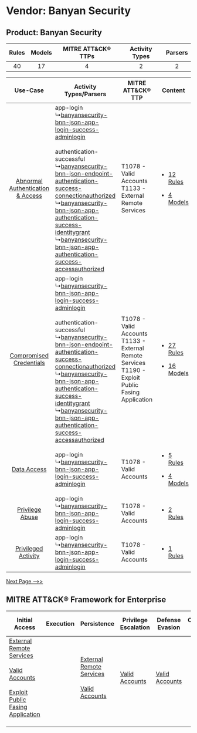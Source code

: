 Vendor: Banyan Security
=======================
Product: Banyan Security
------------------------
| Rules | Models | MITRE ATT&CK® TTPs | Activity Types | Parsers |
|:-----:|:------:|:------------------:|:--------------:|:-------:|
|  40   |   17   |         4          |       2        |    2    |

|    Use-Case    | Activity Types/Parsers    | MITRE ATT&CK® TTP    | Content    |
|:----:| ---- | ---- | ---- |
| [Abnormal Authentication & Access](../../../UseCases/uc_abnormal_authentication_&_access.md) |  app-login<br> ↳[banyansecurity-bnn-json-app-login-success-adminlogin](Ps/pC_banyansecuritybnnjsonapploginsuccessadminlogin.md)<br><br> authentication-successful<br> ↳[banyansecurity-bnn-json-endpoint-authentication-success-connectionauthorized](Ps/pC_banyansecuritybnnjsonendpointauthenticationsuccessconnectionauthorized.md)<br> ↳[banyansecurity-bnn-json-app-authentication-success-identitygrant](Ps/pC_banyansecuritybnnjsonappauthenticationsuccessidentitygrant.md)<br> ↳[banyansecurity-bnn-json-app-authentication-success-accessauthorized](Ps/pC_banyansecuritybnnjsonappauthenticationsuccessaccessauthorized.md)<br> | T1078 - Valid Accounts<br>T1133 - External Remote Services<br>    | [<ul><li>12 Rules</li></ul><ul><li>4 Models</li></ul>](RM/r_m_banyan_security_banyan_security_Abnormal_Authentication_&_Access.md) |
|          [Compromised Credentials](../../../UseCases/uc_compromised_credentials.md)          |  app-login<br> ↳[banyansecurity-bnn-json-app-login-success-adminlogin](Ps/pC_banyansecuritybnnjsonapploginsuccessadminlogin.md)<br><br> authentication-successful<br> ↳[banyansecurity-bnn-json-endpoint-authentication-success-connectionauthorized](Ps/pC_banyansecuritybnnjsonendpointauthenticationsuccessconnectionauthorized.md)<br> ↳[banyansecurity-bnn-json-app-authentication-success-identitygrant](Ps/pC_banyansecuritybnnjsonappauthenticationsuccessidentitygrant.md)<br> ↳[banyansecurity-bnn-json-app-authentication-success-accessauthorized](Ps/pC_banyansecuritybnnjsonappauthenticationsuccessaccessauthorized.md)<br> | T1078 - Valid Accounts<br>T1133 - External Remote Services<br>T1190 - Exploit Public Fasing Application<br> | [<ul><li>27 Rules</li></ul><ul><li>16 Models</li></ul>](RM/r_m_banyan_security_banyan_security_Compromised_Credentials.md)         |
|    [Data Access](../../../UseCases/uc_data_access.md)    |  app-login<br> ↳[banyansecurity-bnn-json-app-login-success-adminlogin](Ps/pC_banyansecuritybnnjsonapploginsuccessadminlogin.md)<br>    | T1078 - Valid Accounts<br>    | [<ul><li>5 Rules</li></ul><ul><li>4 Models</li></ul>](RM/r_m_banyan_security_banyan_security_Data_Access.md)    |
|    [Privilege Abuse](../../../UseCases/uc_privilege_abuse.md)    |  app-login<br> ↳[banyansecurity-bnn-json-app-login-success-adminlogin](Ps/pC_banyansecuritybnnjsonapploginsuccessadminlogin.md)<br>    | T1078 - Valid Accounts<br>    | [<ul><li>2 Rules</li></ul>](RM/r_m_banyan_security_banyan_security_Privilege_Abuse.md)    |
|    [Privileged Activity](../../../UseCases/uc_privileged_activity.md)    |  app-login<br> ↳[banyansecurity-bnn-json-app-login-success-adminlogin](Ps/pC_banyansecuritybnnjsonapploginsuccessadminlogin.md)<br>    | T1078 - Valid Accounts<br>    | [<ul><li>1 Rules</li></ul>](RM/r_m_banyan_security_banyan_security_Privileged_Activity.md)    |
[Next Page -->>](2_ds_banyan_security_banyan_security.md)

MITRE ATT&CK® Framework for Enterprise
--------------------------------------
| Initial Access                                                                                                                                                                                                                         | Execution | Persistence                                                                                                                                      | Privilege Escalation                                                | Defense Evasion                                                     | Credential Access | Discovery | Lateral Movement | Collection | Command and Control                                                                                                                       | Exfiltration | Impact |
| -------------------------------------------------------------------------------------------------------------------------------------------------------------------------------------------------------------------------------------- | --------- | ------------------------------------------------------------------------------------------------------------------------------------------------ | ------------------------------------------------------------------- | ------------------------------------------------------------------- | ----------------- | --------- | ---------------- | ---------- | ----------------------------------------------------------------------------------------------------------------------------------------- | ------------ | ------ |
| [External Remote Services](https://attack.mitre.org/techniques/T1133)<br><br>[Valid Accounts](https://attack.mitre.org/techniques/T1078)<br><br>[Exploit Public Fasing Application](https://attack.mitre.org/techniques/T1190)<br><br> |           | [External Remote Services](https://attack.mitre.org/techniques/T1133)<br><br>[Valid Accounts](https://attack.mitre.org/techniques/T1078)<br><br> | [Valid Accounts](https://attack.mitre.org/techniques/T1078)<br><br> | [Valid Accounts](https://attack.mitre.org/techniques/T1078)<br><br> |                   |           |                  |            | [Proxy: Multi-hop Proxy](https://attack.mitre.org/techniques/T1090/003)<br><br>[Proxy](https://attack.mitre.org/techniques/T1090)<br><br> |              |        |
